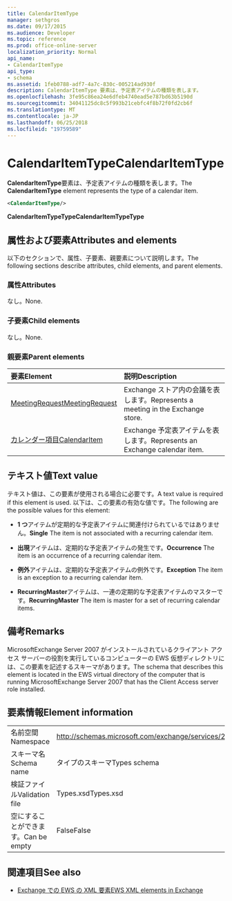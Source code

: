 ```yaml
---
title: CalendarItemType
manager: sethgros
ms.date: 09/17/2015
ms.audience: Developer
ms.topic: reference
ms.prod: office-online-server
localization_priority: Normal
api_name:
- CalendarItemType
api_type:
- schema
ms.assetid: 1feb0788-adf7-4a7c-830c-005214ad930f
description: CalendarItemType 要素は、予定表アイテムの種類を表します。
ms.openlocfilehash: 3fe95c86ea24e6dfeb4740ead5e787bd63b5190d
ms.sourcegitcommit: 34041125dc8c5f993b21cebfc4f8b72f0fd2cb6f
ms.translationtype: MT
ms.contentlocale: ja-JP
ms.lasthandoff: 06/25/2018
ms.locfileid: "19759589"
---
```

# <a name="calendaritemtype"></a><span data-ttu-id="73471-103">CalendarItemType</span><span class="sxs-lookup"><span data-stu-id="73471-103">CalendarItemType</span></span>

<span data-ttu-id="73471-104">**CalendarItemType**要素は、予定表アイテムの種類を表します。</span><span class="sxs-lookup"><span data-stu-id="73471-104">The **CalendarItemType** element represents the type of a calendar item.</span></span> 
  
```xml
<CalendarItemType/>
```

 <span data-ttu-id="73471-105">**CalendarItemTypeType**</span><span class="sxs-lookup"><span data-stu-id="73471-105">**CalendarItemTypeType**</span></span>
## <a name="attributes-and-elements"></a><span data-ttu-id="73471-106">属性および要素</span><span class="sxs-lookup"><span data-stu-id="73471-106">Attributes and elements</span></span>

<span data-ttu-id="73471-107">以下のセクションで、属性、子要素、親要素について説明します。</span><span class="sxs-lookup"><span data-stu-id="73471-107">The following sections describe attributes, child elements, and parent elements.</span></span>
  
### <a name="attributes"></a><span data-ttu-id="73471-108">属性</span><span class="sxs-lookup"><span data-stu-id="73471-108">Attributes</span></span>

<span data-ttu-id="73471-109">なし。</span><span class="sxs-lookup"><span data-stu-id="73471-109">None.</span></span>
  
### <a name="child-elements"></a><span data-ttu-id="73471-110">子要素</span><span class="sxs-lookup"><span data-stu-id="73471-110">Child elements</span></span>

<span data-ttu-id="73471-111">なし。</span><span class="sxs-lookup"><span data-stu-id="73471-111">None.</span></span>
  
### <a name="parent-elements"></a><span data-ttu-id="73471-112">親要素</span><span class="sxs-lookup"><span data-stu-id="73471-112">Parent elements</span></span>

|<span data-ttu-id="73471-113">**要素**</span><span class="sxs-lookup"><span data-stu-id="73471-113">**Element**</span></span>|<span data-ttu-id="73471-114">**説明**</span><span class="sxs-lookup"><span data-stu-id="73471-114">**Description**</span></span>|
|:-----|:-----|
|[<span data-ttu-id="73471-115">MeetingRequest</span><span class="sxs-lookup"><span data-stu-id="73471-115">MeetingRequest</span></span>](meetingrequest.md) <br/> |<span data-ttu-id="73471-116">Exchange ストア内の会議を表します。</span><span class="sxs-lookup"><span data-stu-id="73471-116">Represents a meeting in the Exchange store.</span></span>  <br/> |
|[<span data-ttu-id="73471-117">カレンダー項目</span><span class="sxs-lookup"><span data-stu-id="73471-117">CalendarItem</span></span>](calendaritem.md) <br/> |<span data-ttu-id="73471-118">Exchange 予定表アイテムを表します。</span><span class="sxs-lookup"><span data-stu-id="73471-118">Represents an Exchange calendar item.</span></span>  <br/> |
   
## <a name="text-value"></a><span data-ttu-id="73471-119">テキスト値</span><span class="sxs-lookup"><span data-stu-id="73471-119">Text value</span></span>

<span data-ttu-id="73471-120">テキスト値は、この要素が使用される場合に必要です。</span><span class="sxs-lookup"><span data-stu-id="73471-120">A text value is required if this element is used.</span></span> <span data-ttu-id="73471-121">以下は、この要素の有効な値です。</span><span class="sxs-lookup"><span data-stu-id="73471-121">The following are the possible values for this element:</span></span>
  
- <span data-ttu-id="73471-122">**1 つ**アイテムが定期的な予定表アイテムに関連付けられているではありません。</span><span class="sxs-lookup"><span data-stu-id="73471-122">**Single** The item is not associated with a recurring calendar item.</span></span> 
    
- <span data-ttu-id="73471-123">**出現**アイテムは、定期的な予定表アイテムの発生です。</span><span class="sxs-lookup"><span data-stu-id="73471-123">**Occurrence** The item is an occurrence of a recurring calendar item.</span></span> 
    
- <span data-ttu-id="73471-124">**例外**アイテムは、定期的な予定表アイテムの例外です。</span><span class="sxs-lookup"><span data-stu-id="73471-124">**Exception** The item is an exception to a recurring calendar item.</span></span> 
    
- <span data-ttu-id="73471-125">**RecurringMaster**アイテムは、一連の定期的な予定表アイテムのマスターです。</span><span class="sxs-lookup"><span data-stu-id="73471-125">**RecurringMaster** The item is master for a set of recurring calendar items.</span></span> 
    
## <a name="remarks"></a><span data-ttu-id="73471-126">備考</span><span class="sxs-lookup"><span data-stu-id="73471-126">Remarks</span></span>

<span data-ttu-id="73471-127">MicrosoftExchange Server 2007 がインストールされているクライアント アクセス サーバーの役割を実行しているコンピューターの EWS 仮想ディレクトリには、この要素を記述するスキーマがあります。</span><span class="sxs-lookup"><span data-stu-id="73471-127">The schema that describes this element is located in the EWS virtual directory of the computer that is running MicrosoftExchange Server 2007 that has the Client Access server role installed.</span></span>
  
## <a name="element-information"></a><span data-ttu-id="73471-128">要素情報</span><span class="sxs-lookup"><span data-stu-id="73471-128">Element information</span></span>

|||
|:-----|:-----|
|<span data-ttu-id="73471-129">名前空間</span><span class="sxs-lookup"><span data-stu-id="73471-129">Namespace</span></span>  <br/> |http://schemas.microsoft.com/exchange/services/2006/types  <br/> |
|<span data-ttu-id="73471-130">スキーマ名</span><span class="sxs-lookup"><span data-stu-id="73471-130">Schema name</span></span>  <br/> |<span data-ttu-id="73471-131">タイプのスキーマ</span><span class="sxs-lookup"><span data-stu-id="73471-131">Types schema</span></span>  <br/> |
|<span data-ttu-id="73471-132">検証ファイル</span><span class="sxs-lookup"><span data-stu-id="73471-132">Validation file</span></span>  <br/> |<span data-ttu-id="73471-133">Types.xsd</span><span class="sxs-lookup"><span data-stu-id="73471-133">Types.xsd</span></span>  <br/> |
|<span data-ttu-id="73471-134">空にすることができます。</span><span class="sxs-lookup"><span data-stu-id="73471-134">Can be empty</span></span>  <br/> |<span data-ttu-id="73471-135">False</span><span class="sxs-lookup"><span data-stu-id="73471-135">False</span></span>  <br/> |
   
## <a name="see-also"></a><span data-ttu-id="73471-136">関連項目</span><span class="sxs-lookup"><span data-stu-id="73471-136">See also</span></span>



- [<span data-ttu-id="73471-137">Exchange での EWS の XML 要素</span><span class="sxs-lookup"><span data-stu-id="73471-137">EWS XML elements in Exchange</span></span>](ews-xml-elements-in-exchange.md)

